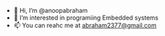 - 👋 Hi, I’m @anoopabraham
- 👀 I’m interested in programiing Embedded systems
- 📫 You can reahc me at abraham2377@gmail.com

<!---
anoopabraham/anoopabraham is a ✨ special ✨ repository because its `README.md` (this file) appears on your GitHub profile.
You can click the Preview link to take a look at your changes.
--->
